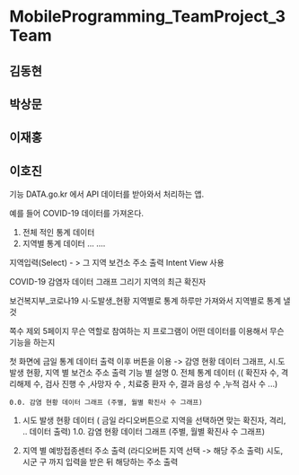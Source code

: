 # MobileProgramming_TeamProject_3Team
## 김동현
## 박상문
## 이재홍
## 이호진

기능
DATA.go.kr
에서 API 데이터를 받아와서 처리하는 앱.

예를 들어 COVID-19 데이터를 가져온다.
1. 전체 적인 통계 데이터
2. 지역별 통계 데이터 
...
....

지역입력(Select) - > 그 지역 보건소 주소 출력
Intent View 사용

COVID-19 감염자 데이터 그래프 그리기
지역의 최근 확진자 

보건복지부_코로나19 시·도발생_현황
지역별로 통계
하루만 가져와서 지역별로 통계 낼 것

쪽수 제외 5페이지
무슨 역할로 참여하는 지
프로그램이 어떤 데이터를 이용해서 무슨 기능을 하는지

첫 화면에 금일 통계 데이터 출력
이후 버튼을 이용 -> 감영 현황 데이터 그래프, 시.도 발생 현황, 지역 별 보건소 주소 출력
기능 별 설명
0. 전체 통계 데이터 (( 확진자 수, 격리해제 수, 검사 진행 수 ,사망자 수 , 치료중 환자 수, 결과 음성 수 ,누적 검사 수 ...)

	0.0. 감염 현황 데이터 그래프 (주별, 월별 확진사 수 그래프)

1. 시도 발생 현황 데이터 ( 금일 라디오버튼으로 지역을 선택하면 맞는
확진자, 격리, .. 데이터 출력)
	1.0. 감염 현황 데이터 그래프 (주별, 월별 확진사 수 그래프)

2. 지역 별 예방접종센터 주소 출력 (라디오버튼 지역 선택 -> 해당 주소 출력)
시도, 시군 구 까지 입력을 받은 뒤
해당하는 주소 출력







